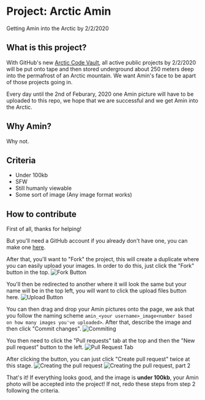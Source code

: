 # Project: Arctic Amin

Getting Amin into the Arctic by 2/2/2020

## What is this project?

With GitHub's new [Arctic Code Vault](https://www.youtube.com/watch?v=fzI9FNjXQ0o), all active public projects by 2/2/2020 will be put onto tape and then stored underground about 250 meters deep into the permafrost of an Arctic mountain.
We want Amin's face to be apart of those projects going in.

Every day until the 2nd of Feburary, 2020 one Amin picture will have to be uploaded to this repo, we hope that we are successful and we get Amin into the Arctic.

## Why Amin?

Why not.

## Criteria 

* Under 100kb
* SFW
* Still humanly viewable
* Some sort of image (Any image format works)

## How to contribute

First of all, thanks for helping! 

But you'll need a GitHub account if you already don't have one, you can make one [here](https://github.com/join).

After that, you'll want to "Fork" the project, this will create a duplicate where you can easily upload your images.
In order to do this, just click the "Fork" button in the top.
![Fork Button](https://raw.githubusercontent.com/PretzelCA/arcticamin/master/assets/screenshot1.png)

You'll then be redirected to another where it will look the same but your name will be in the top left, you will want to click the upload files button here.
![Upload Button](https://raw.githubusercontent.com/PretzelCA/arcticamin/master/assets/screenshot2.png)

You can then drag and drop your Amin pictures onto the page, we ask that you follow the naming scheme `amin_<your username>_image<number based on how many images you've uploaded>`.
After that, describe the image and then click "Commit changes".
![Commiting](https://raw.githubusercontent.com/PretzelCA/arcticamin/master/assets/screenshot3.png)

You then need to click the "Pull requests" tab at the top and then the "New pull request" button to the left.
![Pull Request Tab](https://raw.githubusercontent.com/PretzelCA/arcticamin/master/assets/screenshot4.png)

After clicking the button, you can just click "Create pull request" twice at this stage. 
![Creating the pull request](https://raw.githubusercontent.com/PretzelCA/arcticamin/master/assets/screenshot5.png)
![Creating the pull request, part 2](https://raw.githubusercontent.com/PretzelCA/arcticamin/master/assets/screenshot6.png)

That's it! If everything looks good, and the image is **under 100kb**, your Amin photo will be accepted into the project!
If not, redo these steps from step 2 following the criteria.